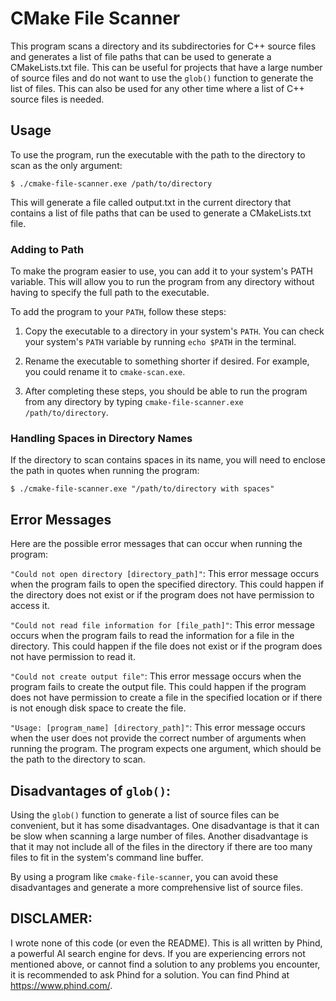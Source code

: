 # CMake File Scanner
This program scans a directory and its subdirectories for C++ source files and generates a list of file paths that can be used to generate a CMakeLists.txt file. This can be useful for projects that have a large number of source files and do not want to use the `glob()` function to generate the list of files. This can also be used for any other time where a list of C++ source files is needed.

## Usage
To use the program, run the executable with the path to the directory to scan as the only argument:

`$ ./cmake-file-scanner.exe /path/to/directory`

This will generate a file called output.txt in the current directory that contains a list of file paths that can be used to generate a CMakeLists.txt file.

### Adding to Path
To make the program easier to use, you can add it to your system's PATH variable. This will allow you to run the program from any directory without having to specify the full path to the executable.

To add the program to your `PATH`, follow these steps:

1. Copy the executable to a directory in your system's `PATH`. You can check your system's `PATH` variable by running `echo $PATH` in the terminal.

2. Rename the executable to something shorter if desired. For example, you could rename it to `cmake-scan.exe`.

3. After completing these steps, you should be able to run the program from any directory by typing `cmake-file-scanner.exe /path/to/directory`.

### Handling Spaces in Directory Names
If the directory to scan contains spaces in its name, you will need to enclose the path in quotes when running the program:

`$ ./cmake-file-scanner.exe "/path/to/directory with spaces"`

## Error Messages
Here are the possible error messages that can occur when running the program:

`"Could not open directory [directory_path]"`: This error message occurs when the program fails to open the specified directory. This could happen if the directory does not exist or if the program does not have permission to access it.

`"Could not read file information for [file_path]"`: This error message occurs when the program fails to read the information for a file in the directory. This could happen if the file does not exist or if the program does not have permission to read it.

`"Could not create output file"`: This error message occurs when the program fails to create the output file. This could happen if the program does not have permission to create a file in the specified location or if there is not enough disk space to create the file.

`"Usage: [program_name] [directory_path]"`: This error message occurs when the user does not provide the correct number of arguments when running the program. The program expects one argument, which should be the path to the directory to scan.

## Disadvantages of `glob()`:

Using the `glob()` function to generate a list of source files can be convenient, but it has some disadvantages. One disadvantage is that it can be slow when scanning a large number of files. Another disadvantage is that it may not include all of the files in the directory if there are too many files to fit in the system's command line buffer.

By using a program like `cmake-file-scanner`, you can avoid these disadvantages and generate a more comprehensive list of source files.

## DISCLAMER:
I wrote none of this code (or even the README). This is all written by Phind, a powerful AI search engine for devs. If you are experiencing errors not mentioned above, or cannot find a solution to any problems you encounter, it is recommended to ask Phind for a solution. You can find Phind at https://www.phind.com/.
